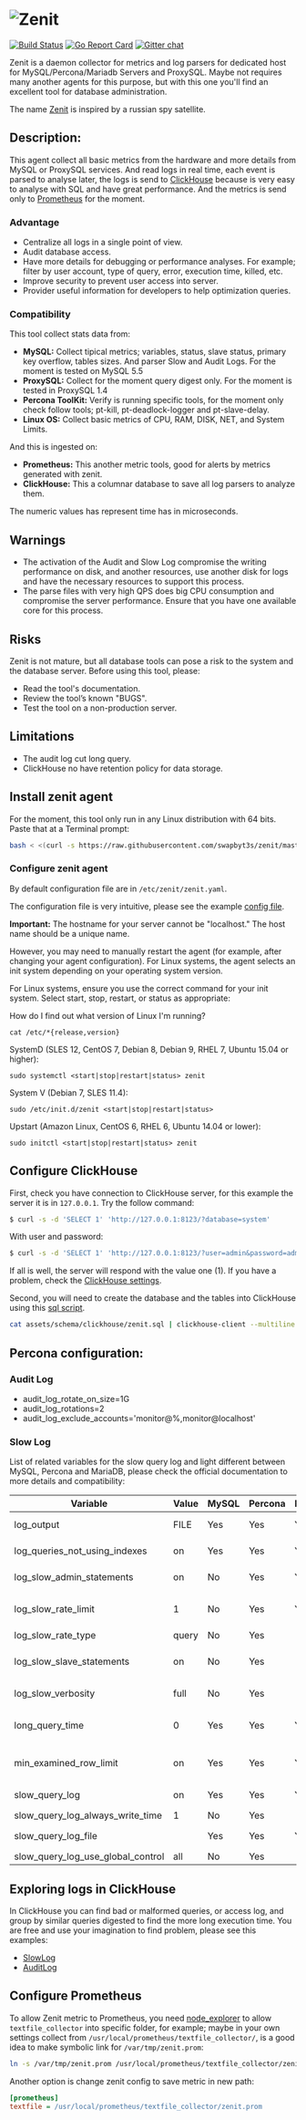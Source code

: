 # ![Zenit](https://raw.githubusercontent.com/swapbyt3s/zenit/master/assets/images/zenit_logo.png)
[![Build Status](https://travis-ci.org/swapbyt3s/zenit.svg?branch=master)](https://travis-ci.org/swapbyt3s/zenit) [![Go Report Card](https://goreportcard.com/badge/github.com/swapbyt3s/zenit)](https://goreportcard.com/report/github.com/swapbyt3s/zenit) [![Gitter chat](https://badges.gitter.im/Zenit-Agent/Lobby.png)](https://gitter.im/Zenit-Agent/Lobby)

Zenit is a daemon collector for metrics and log parsers for dedicated host for MySQL/Percona/Mariadb Servers and
ProxySQL. Maybe not requires many another agents for this purpose, but with this one you'll find an excellent tool for database administration.

The name [Zenit](https://en.wikipedia.org/wiki/Zenit_(satellite)) is inspired by a russian spy satellite.

## Description:

This agent collect all basic metrics from the hardware and more details from MySQL or ProxySQL services.
And read logs in real time, each event is parsed to analyse later, the logs is send to [ClickHouse](https://github.com/yandex/ClickHouse/)
because is very easy to analyse with SQL and have great performance. And the metrics is send only to [Prometheus](https://github.com/prometheus/prometheus)
for the moment.

### Advantage

- Centralize all logs in a single point of view.
- Audit database access.
- Have more details for debugging or performance analyses. For example; filter by user account, type of query, error, execution time, killed, etc.
- Improve security to prevent user access into server.
- Provider useful information for developers to help optimization queries.

### Compatibility

This tool collect stats data from:

- **MySQL:** Collect tipical metrics; variables, status, slave status, primary key overflow, tables sizes. And parser Slow and Audit Logs. For the moment is tested on MySQL 5.5
- **ProxySQL:** Collect for the moment query digest only. For the moment is tested in ProxySQL 1.4
- **Percona ToolKit:** Verify is running specific tools, for the moment only check follow tools; pt-kill, pt-deadlock-logger and pt-slave-delay.
- **Linux OS:** Collect basic metrics of CPU, RAM, DISK, NET, and System Limits.

And this is ingested on:

- **Prometheus:** This another metric tools, good for alerts by metrics generated with zenit.
- **ClickHouse:** This a columnar database to save all log parsers to analyze them.

The numeric values has represent time has in microseconds.

## Warnings

- The activation of the Audit and Slow Log compromise the writing performance on disk, and another resources, use another disk for logs and have the necessary resources to support this process.
- The parse files with very high QPS does big CPU consumption and compromise the server performance. Ensure that you have one available core for this process.

## Risks

Zenit is not mature, but all database tools can pose a risk to the system and the database server.
Before using this tool, please:

- Read the tool's documentation.
- Review the tool’s known "BUGS".
- Test the tool on a non-production server.

## Limitations

- The audit log cut long query.
- ClickHouse no have retention policy for data storage.

## Install zenit agent

For the moment, this tool only run in any Linux distribution with 64 bits. Paste that at a Terminal prompt:

```bash
bash < <(curl -s https://raw.githubusercontent.com/swapbyt3s/zenit/master/scripts/install.sh)
```

### Configure zenit agent

By default configuration file are in `/etc/zenit/zenit.yaml`.

The configuration file is very intuitive, please see the example [config file](https://github.com/swapbyt3s/zenit/blob/master/zenit.yaml).

**Important:** The hostname for your server cannot be "localhost." The host name should be a unique name.

However, you may need to manually restart the agent (for example, after changing your agent configuration). For Linux systems, the agent selects an init system depending on your operating system version.

For Linux systems, ensure you use the correct command for your init system. Select start, stop, restart, or status as appropriate:

How do I find out what version of Linux I'm running?

```
cat /etc/*{release,version}
```

SystemD (SLES 12, CentOS 7, Debian 8, Debian 9, RHEL 7, Ubuntu 15.04 or higher):

```
sudo systemctl <start|stop|restart|status> zenit
```

System V (Debian 7, SLES 11.4):

```
sudo /etc/init.d/zenit <start|stop|restart|status>
```

Upstart (Amazon Linux, CentOS 6, RHEL 6, Ubuntu 14.04 or lower):

```
sudo initctl <start|stop|restart|status> zenit
```

## Configure ClickHouse

First, check you have connection to ClickHouse server, for this example the server it is in `127.0.0.1`. Try the follow command:

```bash
$ curl -s -d 'SELECT 1' 'http://127.0.0.1:8123/?database=system'
```

With user and password:

```bash
$ curl -s -d 'SELECT 1' 'http://127.0.0.1:8123/?user=admin&password=admin&database=system'
```

If all is well, the server will respond with the value one (1). If you have a problem, check the [ClickHouse settings](https://clickhouse.yandex/docs/en/operations/access_rights/).

Second, you will need to create the database and the tables into ClickHouse using this [sql script](https://github.com/swapbyt3s/zenit/blob/master/assets/schema/clickhouse/zenit.sql).

```bash
cat assets/schema/clickhouse/zenit.sql | clickhouse-client --multiline
```

## Percona configuration:

### Audit Log

- audit_log_rotate_on_size=1G
- audit_log_rotations=2
- audit_log_exclude_accounts='monitor@%,monitor@localhost'

### Slow Log

List of related variables for the slow query log and light different between MySQL, Percona and MariaDB, please check the
official documentation to more details and compatibility:

| Variable                          | Value | MySQL | Percona | MariaDB | Description                                        |
|-----------------------------------|-------|-------|---------|---------|----------------------------------------------------|
| log_output                        | FILE  | Yes   | Yes     | Yes     | How the output will be written                     |
| log_queries_not_using_indexes     | on    | Yes   | Yes     | Yes     | Whether to log queries that don't use indexes      |
| log_slow_admin_statements         | on    | No    | Yes     | Yes     | Whether to log certain admin statements            |
| log_slow_rate_limit               | 1     | No    | Yes     | Yes     | Permits a fraction of slow queries to be logged    |
| log_slow_rate_type                | query | No    | Yes     |         |                                                    |
| log_slow_slave_statements         | on    | No    | Yes     |         | Log slow statements executed by slave thread       |
| log_slow_verbosity                | full  | No    | Yes     |         | Amount of detail in the log                        |
| long_query_time                   | 0     | Yes   | Yes     | Yes     | Time in seconds/microseconds defining a slow query |
| min_examined_row_limit            | on    | Yes   | Yes     | Yes     | Minimum rows a query must examine to be slow       |
| slow_query_log                    | on    | Yes   | Yes     | Yes     | Enable/disable the slow query log                  |
| slow_query_log_always_write_time  | 1     | No    | Yes     |         |                                                    |
| slow_query_log_file               |       | Yes   | Yes     | Yes     | Name of the slow query log file                    |
| slow_query_log_use_global_control | all   | No    | Yes     |         |                                                    |

## Exploring logs in ClickHouse

In ClickHouse you can find bad or malformed queries, or access log, and group by similar queries digested to find the more long execution time. You are free and use your imagination to find problem, please see this examples:

- [SlowLog](https://github.com/swapbyt3s/zenit/blob/master/assets/examples/slow.sql)
- [AuditLog](https://github.com/swapbyt3s/zenit/blob/master/assets/examples/audit.sql)

## Configure Prometheus

To allow Zenit metric to Prometheus, you need [node_explorer](https://github.com/prometheus/node_exporter)
to allow `textfile_collector` into specific folder, for example; maybe in your
own settings collect from `/usr/local/prometheus/textfile_collector/`, is a good
idea to make symbolic link for `/var/tmp/zenit.prom`:

```bash
ln -s /var/tmp/zenit.prom /usr/local/prometheus/textfile_collector/zenit.prom
```

Another option is change zenit config to save metric in new path:

```ini
[prometheus]
textfile = /usr/local/prometheus/textfile_collector/zenit.prom
```
